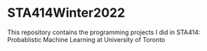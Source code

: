 # STA414Winter2022
This repository contains the programming projects I did in STA414: Probablistic Machine Learning at University of Toronto
